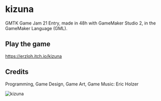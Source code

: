 # kizuna
GMTK Game Jam 21 Entry, made in 48h with GameMaker Studio 2, in the GameMaker Language (GML).

## Play the game
https://erzloh.itch.io/kizuna

## Credits
Programming, Game Design, Game Art, Game Music: Eric Holzer

![kizuna](https://user-images.githubusercontent.com/48589114/224672792-7732a069-c2b4-4e67-8f81-88611b778360.png)
